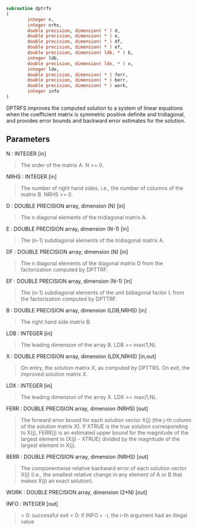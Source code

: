 ```fortran
subroutine dptrfs
(
        integer n,
        integer nrhs,
        double precision, dimension( * ) d,
        double precision, dimension( * ) e,
        double precision, dimension( * ) df,
        double precision, dimension( * ) ef,
        double precision, dimension( ldb, * ) b,
        integer ldb,
        double precision, dimension( ldx, * ) x,
        integer ldx,
        double precision, dimension( * ) ferr,
        double precision, dimension( * ) berr,
        double precision, dimension( * ) work,
        integer info
)
```

DPTRFS improves the computed solution to a system of linear
equations when the coefficient matrix is symmetric positive definite
and tridiagonal, and provides error bounds and backward error
estimates for the solution.

## Parameters
N : INTEGER [in]
> The order of the matrix A.  N >= 0.

NRHS : INTEGER [in]
> The number of right hand sides, i.e., the number of columns
> of the matrix B.  NRHS >= 0.

D : DOUBLE PRECISION array, dimension (N) [in]
> The n diagonal elements of the tridiagonal matrix A.

E : DOUBLE PRECISION array, dimension (N-1) [in]
> The (n-1) subdiagonal elements of the tridiagonal matrix A.

DF : DOUBLE PRECISION array, dimension (N) [in]
> The n diagonal elements of the diagonal matrix D from the
> factorization computed by DPTTRF.

EF : DOUBLE PRECISION array, dimension (N-1) [in]
> The (n-1) subdiagonal elements of the unit bidiagonal factor
> L from the factorization computed by DPTTRF.

B : DOUBLE PRECISION array, dimension (LDB,NRHS) [in]
> The right hand side matrix B.

LDB : INTEGER [in]
> The leading dimension of the array B.  LDB >= max(1,N).

X : DOUBLE PRECISION array, dimension (LDX,NRHS) [in,out]
> On entry, the solution matrix X, as computed by DPTTRS.
> On exit, the improved solution matrix X.

LDX : INTEGER [in]
> The leading dimension of the array X.  LDX >= max(1,N).

FERR : DOUBLE PRECISION array, dimension (NRHS) [out]
> The forward error bound for each solution vector
> X(j) (the j-th column of the solution matrix X).
> If XTRUE is the true solution corresponding to X(j), FERR(j)
> is an estimated upper bound for the magnitude of the largest
> element in (X(j) - XTRUE) divided by the magnitude of the
> largest element in X(j).

BERR : DOUBLE PRECISION array, dimension (NRHS) [out]
> The componentwise relative backward error of each solution
> vector X(j) (i.e., the smallest relative change in
> any element of A or B that makes X(j) an exact solution).

WORK : DOUBLE PRECISION array, dimension (2*N) [out]

INFO : INTEGER [out]
> = 0:  successful exit
> < 0:  if INFO = -i, the i-th argument had an illegal value

